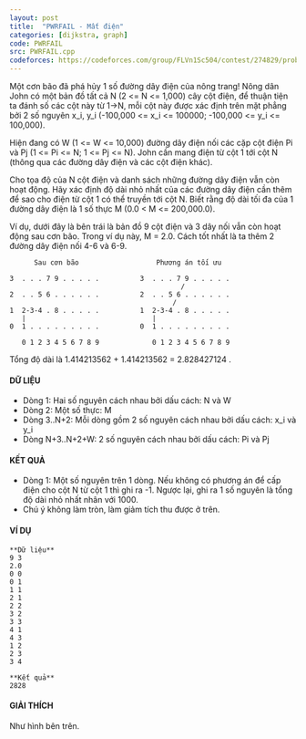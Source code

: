```yaml
---
layout: post
title:  "PWRFAIL - Mất điện"
categories: [dijkstra, graph]
code: PWRFAIL
src: PWRFAIL.cpp
codeforces: https://codeforces.com/group/FLVn1Sc504/contest/274829/problem/M
---
```




  


Một cơn bão đã phá hủy 1 số đường dây điện của nông trang! Nông dân John có một bản đồ tất cả N (2 <= N <= 1,000) cây cột điện, để thuận tiện ta đánh số các cột này từ 1->N, mỗi cột này được xác định trên mặt phẳng bởi 2 số nguyên x\_i, y\_i (-100,000 <= x\_i <= 100000; -100,000 <= y\_i <= 100,000).

Hiện đang có W (1 <= W <= 10,000) đường dây điện nối các cặp cột điện Pi và Pj (1 <= Pi <= N; 1 <= Pj <= N). John cần mang điện từ cột 1 tới cột N (thông qua các đường dây điện và các cột điện khác).

Cho tọa độ của N cột điện và danh sách những đường dây điện vẫn còn hoạt động. Hãy xác định độ dài nhỏ nhất của các đường dây điện cần thêm để sao cho điện từ cột 1 có thể truyền tới cột N. Biết rằng độ dài tối đa của 1 đường dây điện là 1 số thực M (0.0 < M <= 200,000.0).

Ví dụ, dưới đây là bên trái là bản đồ 9 cột điện và 3 dây nối vẫn còn hoạt động sau cơn bão. Trong ví dụ này, M = 2.0. Cách tốt nhất là ta thêm 2 đường dây điện nối 4-6 và 6-9.

```
      Sau cơn bão                   Phương án tối ưu

3  . . . 7 9 . . . . .          3  . . . 7 9 . . . . .
                                          /
2  . . 5 6 . . . . . .          2  . . 5 6 . . . . . .
                                        /
1  2-3-4 . 8 . . . . .          1  2-3-4 . 8 . . . . .
   |                               |
0  1 . . . . . . . . .          0  1 . . . . . . . . .

   0 1 2 3 4 5 6 7 8 9             0 1 2 3 4 5 6 7 8 9

```

Tổng độ dài là 1.414213562 + 1.414213562 = 2.828427124 .

#### DỮ LIỆU

*   Dòng 1: Hai số nguyên cách nhau bởi dấu cách: N và W
*   Dòng 2: Một số thực: M
*   Dòng 3..N+2: Mỗi dòng gồm 2 số nguyên cách nhau bởi dấu cách: x\_i và y\_i
*   Dòng N+3..N+2+W: 2 số nguyên cách nhau bởi dấu cách: Pi và Pj

#### KẾT QUẢ

*   Dòng 1: Một số nguyên trên 1 dòng. Nếu không có phương án để cấp điện cho cột N từ cột 1 thì ghi ra -1. Ngược lại, ghi ra 1 số nguyên là tổng độ dài nhỏ nhất nhân với 1000.
*   Chú ý không làm tròn, làm giảm tích thu được ở trên.

#### VÍ DỤ

```
**Dữ liệu**
9 3
2.0
0 0
0 1
1 1
2 1
2 2
3 2
3 3
4 1
4 3
1 2
2 3
3 4

**Kết quả**
2828

```

#### GIẢI THÍCH

Như hình bên trên.

<!--more-->

